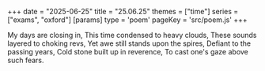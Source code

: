 +++
date = "2025-06-25"
title = "25.06.25"
themes = ["time"]
series = ["exams", "oxford"]
[params]
  type = 'poem'
  pageKey = 'src/poem.js'
+++

My days are closing in,
This time condensed to heavy clouds,
These sounds layered to choking revs,
Yet awe still stands upon the spires,
Defiant to the passing years,
Cold stone built up in reverence,
To cast one's gaze above such fears.
